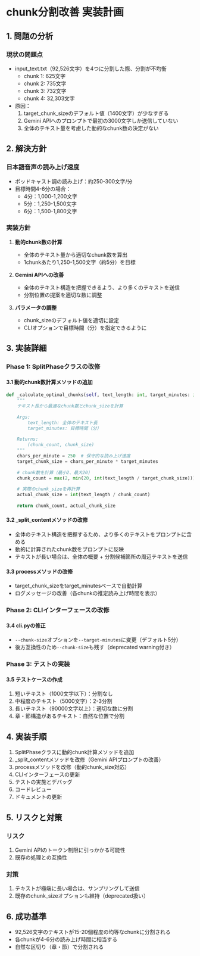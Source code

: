 # chunk分割改善 実装計画

## 1. 問題の分析

### 現状の問題点
- input_text.txt（92,526文字）を4つに分割した際、分割が不均衡
  - chunk 1: 625文字
  - chunk 2: 735文字
  - chunk 3: 732文字
  - chunk 4: 32,303文字
- 原因：
  1. target_chunk_sizeのデフォルト値（1400文字）が少なすぎる
  2. Gemini APIへのプロンプトで最初の3000文字しか送信していない
  3. 全体のテキスト量を考慮した動的なchunk数の決定がない

## 2. 解決方針

### 日本語音声の読み上げ速度
- ポッドキャスト調の読み上げ：約250-300文字/分
- 目標時間4-6分の場合：
  - 4分：1,000-1,200文字
  - 5分：1,250-1,500文字
  - 6分：1,500-1,800文字

### 実装方針
1. **動的chunk数の計算**
   - 全体のテキスト量から適切なchunk数を算出
   - 1chunkあたり1,250-1,500文字（約5分）を目標

2. **Gemini APIへの改善**
   - 全体のテキスト構造を把握できるよう、より多くのテキストを送信
   - 分割位置の提案を適切な数に調整

3. **パラメータの調整**
   - chunk_sizeのデフォルト値を適切に設定
   - CLIオプションで目標時間（分）を指定できるように

## 3. 実装詳細

### Phase 1: SplitPhaseクラスの改修

#### 3.1 動的chunk数計算メソッドの追加
```python
def _calculate_optimal_chunks(self, text_length: int, target_minutes: int = 5) -> tuple[int, int]:
    """
    テキスト長から最適なchunk数とchunk_sizeを計算
    
    Args:
        text_length: 全体のテキスト長
        target_minutes: 目標時間（分）
    
    Returns:
        (chunk_count, chunk_size)
    """
    chars_per_minute = 250  # 保守的な読み上げ速度
    target_chunk_size = chars_per_minute * target_minutes
    
    # chunk数を計算（最小2、最大20）
    chunk_count = max(2, min(20, int(text_length / target_chunk_size)))
    
    # 実際のchunk_sizeを再計算
    actual_chunk_size = int(text_length / chunk_count)
    
    return chunk_count, actual_chunk_size
```

#### 3.2 _split_contentメソッドの改修
- 全体のテキスト構造を把握するため、より多くのテキストをプロンプトに含める
- 動的に計算されたchunk数をプロンプトに反映
- テキストが長い場合は、全体の概要 + 分割候補箇所の周辺テキストを送信

#### 3.3 processメソッドの改修
- target_chunk_sizeをtarget_minutesベースで自動計算
- ログメッセージの改善（各chunkの推定読み上げ時間を表示）

### Phase 2: CLIインターフェースの改修

#### 3.4 cli.pyの修正
- `--chunk-size`オプションを`--target-minutes`に変更（デフォルト5分）
- 後方互換性のため`--chunk-size`も残す（deprecated warning付き）

### Phase 3: テストの実装

#### 3.5 テストケースの作成
1. 短いテキスト（1000文字以下）：分割なし
2. 中程度のテキスト（5000文字）：2-3分割
3. 長いテキスト（90000文字以上）：適切な数に分割
4. 章・節構造があるテキスト：自然な位置で分割

## 4. 実装手順

1. SplitPhaseクラスに動的chunk計算メソッドを追加
2. _split_contentメソッドを改修（Gemini APIプロンプトの改善）
3. processメソッドを改修（動的chunk_size対応）
4. CLIインターフェースの更新
5. テストの実施とデバッグ
6. コードレビュー
7. ドキュメントの更新

## 5. リスクと対策

### リスク
1. Gemini APIのトークン制限に引っかかる可能性
2. 既存の処理との互換性

### 対策
1. テキストが極端に長い場合は、サンプリングして送信
2. 既存のchunk_sizeオプションも維持（deprecated扱い）

## 6. 成功基準

- 92,526文字のテキストが15-20個程度の均等なchunkに分割される
- 各chunkが4-6分の読み上げ時間に相当する
- 自然な区切り（章・節）で分割される
